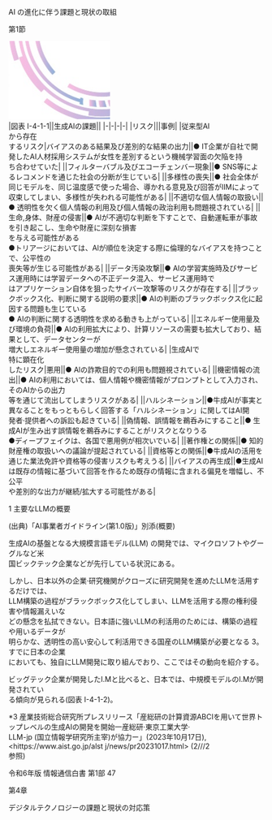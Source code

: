 AI の進化に伴う課題と現状の取組

第1節

<img src="figures/in_demo_p1_figure_0.png" width="200px"><br>
|図表 I\-4\-1\-1||生成AIの課題||
|-|-|-|-|
|リスク|||事例|
|従来型AI<br>から存在<br>するリスク|バイアスのある結果及び差別的な結果の出力||● IT企業が自社で開発したAI人材採用システムが女性を差別するという機械学習面の欠陥を持<br>ち合わせていた|
||フィルターバブル及びエコーチェンバー現象||● SNS等によるレコメンドを通じた社会の分断が生じている|
||多様性の喪失||● 社会全体が同じモデルを、同じ温度感で使った場合、導かれる意見及び回答がIIMによって<br>収束してしまい、多様性が失われる可能性がある|
||不適切な個人情報の取扱い||● 透明性を欠く個人情報の利用及び個人情報の政治利用も問題視されている|
||生命,身体、財産の侵害||● Alが不適切な判断を下すことで、自動運転車が事故を引き起こし、生命や財産に深刻な損害<br>を与える可能性がある<br>●トリアージにおいては、Alが順位を決定する際に倫理的なバイアスを持つことで、公平性の<br>喪失等が生じる可能性がある|
||データ汚染攻撃||● AIの学習実施時及びサービス運用時には学習データへの不正データ混入、サービス運用時で<br>はアプリケーション自体を狙ったサイバー攻撃等のリスクが存在する|
||ブラックボックス化、判断に関する説明の要求||● AIの判断のブラックボックス化に起因する問題も生じている<br>● AIの判断に関する透明性を求める動きも上がっている|
||エネルギー使用量及び環境の負荷||● Alの利用拡大により、計算リソースの需要も拡大しており、結果として、データセンターが<br>増大しエネルギー使用量の増加が懸念されている|
|生成AIで<br>特に顕在化<br>したリスク|悪用||● Alの詐欺目的での利用も問題視されている|
||機密情報の流出||● AIの利用においては、個人情報や機密情報がプロンプトとして入力され、そのAIからの出力<br>等を通じて流出してしまうリスクがある|
||ハルシネーション||●牛成AIが事実と異なることをもっともらしく回答する「ハルシネーション」に関してはAI開<br>発者·提供者への訴訟も起きている|
||偽情報、誤情報を鵜呑みにすること||● 生成AIが生み出す誤情報を鵜呑みにすることがリスクとなりうる<br>●ディープフェイクは、各国で悪用例が相次いでいる|
||著作権との関係||● 知的財産権の取扱いへの議論が提起されている|
||資格等との関係||●牛成AIの活用を通じた業法免許や資格等の侵害リスクも考えうる|
||バイアスの再生成||●生成AIは既存の情報に基づいて回答を作るため既存の情報に含まれる偏見を増幅し、不公平<br>や差別的な出力が継続/拡大する可能性がある|

1 主要なLLMの概要

\(出典\)「AI事業者ガイドライン\(第1\.0版\)」別添\(概要\)

生成AIの基盤となる大規模言語モデル\(LLM\) の開発では、マイクロソフトやグーグルなど米<br>国ビックテック企業などが先行している状況にある。

しかし、日本以外の企業·研究機関がクローズに研究開発を進めたLLMを活用するだけでは、<br>LLM構築の過程がブラックボックス化してしまい、LLMを活用する際の権利侵害や情報漏えいな<br>どの懸念を払拭できない。日本語に強いLLMの利活用のためには、構築の過程や用いるデータが<br>明らかな、透明性の高い安心して利活用できる国産のLLM構築が必要となる 3。すでに日本の企業<br>においても、独自にLLM開発に取り組んでおり、ここではその動向を紹介する。

ビッグテック企業が開発したI\.Mと比べると、日本では、中規模モデルのI\.Mが開発されてい<br>る傾向が見られる\(図表 I\-4\-1\-2\)。

\*3 産業技術総合研究所プレスリリース「産総研の計算資源ABCIを用いて世界トップレベルの生成AIの開発を開始一産総研·東京工業大学·<br>LLM\-jp \(国立情報学研究所主宰\)が協力ー」\(2023年10月17日\), <hittps://www\.aist\.go\.jp/alst j/news/pr20231017\.html> \(2///2<br>参照\)

令和6年版 情報通信白書 第1部 47

第4章

デジタルテクノロジーの課題と現状の対応策
